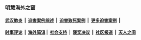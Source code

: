 
### 明慧海外之窗

####  [武汉肺炎](indexes/365.md?t=02270700) &nbsp;|&nbsp;  [迫害案例综述](indexes/328.md?t=02270700) &nbsp;|&nbsp; [迫害致死案例](indexes/277.md?t=02270700)  &nbsp;|&nbsp; [更多迫害案例](indexes/81.md?t=02270700)  &nbsp;|&nbsp; 
####  [时事评论](indexes/19.md?t=02270700) &nbsp;|&nbsp; [海外简讯](indexes/245.md?t=02270700)&nbsp;|&nbsp;  [社会支持](indexes/140.md?t=02270700) &nbsp;|&nbsp; [褒奖决议](indexes/282.md?t=02270700) &nbsp;|&nbsp; [社区报道](indexes/91.md?t=02270700)  &nbsp;|&nbsp; [天人之间](indexes/78.md?t=02270700) 

